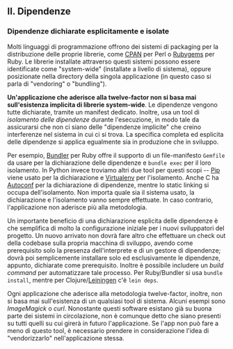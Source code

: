 ## II. Dipendenze
### Dipendenze dichiarate esplicitamente e isolate

Molti linguaggi di programmazione offrono dei sistemi di packaging per la distribuzione delle proprie librerie, come [CPAN](http://www.cpan.org/) per Perl o [Rubygems](http://rubygems.org/) per Ruby. Le librerie installate attraverso questi sistemi possono essere identificate come "system-wide" (installate a livello di sistema), oppure posizionate nella directory della singola applicazione (in questo caso si parla di "vendoring" o "bundling").

**Un'applicazione che aderisce alla twelve-factor non si basa mai sull'esistenza implicita di librerie system-wide**. Le dipendenze vengono tutte dichiarate, tramite un manifest dedicato. Inoltre, usa un tool di *isolamento delle dipendenze* durante l'esecuzione, in modo tale da assicurarsi che non ci siano delle "dipendenze implicite" che creino interferenze nel sistema in cui ci si trova. La specifica completa ed esplicita delle dipendenze si applica egualmente sia in produzione che in sviluppo.

Per esempio, [Bundler](https://bundler.io/) per Ruby offre il supporto di un file-manifesto `Gemfile` da usare per la dichiarazione delle dipendenze e `bundle exec` per il loro isolamento. In Python invece troviamo altri due tool per questi scopi -- [Pip](http://www.pip-installer.org/en/latest/) viene usato per la dichiarazione e [Virtualenv](http://www.virtualenv.org/en/latest/) per l'isolamento. Anche C ha [Autoconf](http://www.gnu.org/s/autoconf/) per la dichiarazione di dipendenze, mentre lo static linking si occupa dell'isolamento. Non importa quale sia il sistema usato, la dichiarazione e l'isolamento vanno sempre effettuate. In caso contrario, l'applicazione non aderisce più alla metodologia.

Un importante beneficio di una dichiarazione esplicita delle dipendenze è che semplifica di molto la configurazione iniziale per i nuovi sviluppatori del progetto. Un nuovo arrivato non dovrà fare altro che effettuare un check out della codebase sulla propria macchina di sviluppo, avendo come prerequisito solo la presenza dell'interprete e di un gestore di dipendenze; dovrà poi semplicemente installare solo ed esclusivamente le dipendenze, appunto, dichiarate come prerequisito. Inoltre è possibile includere un *build command* per automatizzare tale processo. Per Ruby/Bundler si usa `bundle install`, mentre per Clojure/[Leiningen](https://github.com/technomancy/leiningen#readme) c'è `lein deps`.

Ogni applicazione che aderisce alla metodologia twelve-factor, inoltre, non si basa mai sull'esistenza di un qualsiasi tool di sistema. Alcuni esempi sono *ImageMagick* o *curl*. Nonostante questi software esistano già su buona parte dei sistemi in circolazione, non è comunque detto che siano presenti su tutti quelli su cui girerà in futuro l'applicazione. Se l'app non può fare a meno di questo tool, è necessario prendere in considerazione l'idea di "vendorizzarlo" nell'applicazione stessa.
